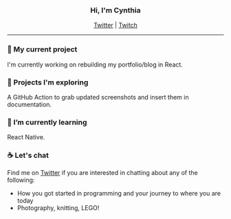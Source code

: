 <h3 align="center">Hi, I'm Cynthia</h3>
<p align="center"><a href="https://twitter.com/cynthiarich07">Twitter</a> | <a href="https://twitch.tv/coding-with-cynthia">Twitch</a>
  
<hr>

### 🔭  My current project

I'm currently working on rebuilding my portfolio/blog in React.

### :rocket: Projects I'm exploring

A GitHub Action to grab updated screenshots and insert them in documentation.

### 🌱  I’m currently learning 

React Native.

### :coffee: Let's chat

Find me on [Twitter](https://twitter.com/cynthiarich07) if you are interested in chatting about any of the following:

- How you got started in programming and your journey to where you are today
- Photography, knitting, LEGO!
